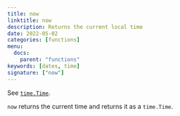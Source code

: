 ```yaml
---
title: now
linktitle: now
description: Returns the current local time
date: 2022-05-02
categories: [functions]
menu:
  docs:
    parent: "functions"
keywords: [dates, time]
signature: ["now"]
---
```


See [`time.Time`](https://godoc.org/time#Time).

`now` returns the current time and returns it as a `time.Time`.
